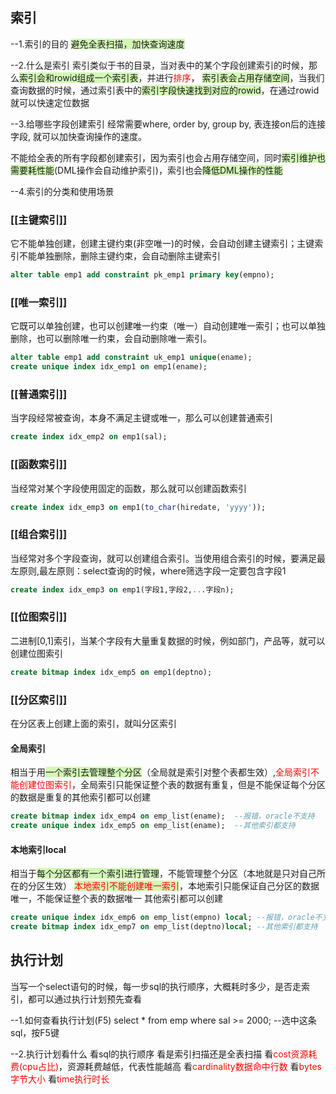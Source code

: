 ## 索引
--1.索引的目的
<span style="background:#d3f8b6">避免全表扫描，加快查询速度</span>

--2.什么是索引
索引类似于书的目录，当对表中的某个字段创建索引的时候，那么<span style="background:#d3f8b6">索引会和rowid组成一个索引表</span>，并进行<font color="#ff0000">排序</font>，
<span style="background:#d3f8b6">索引表会占用存储空间</span>，当我们查询数据的时候，通过索引表中的<span style="background:#d3f8b6">索引字段快速找到对应的rowid</span>，在通过rowid就可以快速定位数据

--3.给哪些字段创建索引
经常需要where, order by, group by, 表连接on后的连接字段, 就可以加快查询操作的速度。

不能给全表的所有字段都创建索引，因为索引也会占用存储空间，同时<span style="background:#d3f8b6">索引维护也需要耗性能</span>(DML操作会自动维护索引)，索引也会<span style="background:#d3f8b6">降低DML操作的性能</span>

--4.索引的分类和使用场景
### [[主键索引]]
它不能单独创建，创建主键约束(非空唯一)的时候，会自动创建主键索引；主键索引不能单独删除，删除主键约束，会自动删除主键索引
```sql
alter table emp1 add constraint pk_emp1 primary key(empno);
```
### [[唯一索引]]
它既可以单独创建，也可以创建唯一约束（唯一）自动创建唯一索引；也可以单独删除，也可以删除唯一约束，会自动删除唯一索引。
```sql
alter table emp1 add constraint uk_emp1 unique(ename);   
create unique index idx_emp1 on emp1(ename); 
```
                  
### [[普通索引]]
当字段经常被查询，本身不满足主键或唯一，那么可以创建普通索引
```sql
create index idx_emp2 on emp1(sal);
```

### [[函数索引]]
当经常对某个字段使用固定的函数，那么就可以创建函数索引
```sql
create index idx_emp3 on emp1(to_char(hiredate, 'yyyy')); 
```

### [[组合索引]]
当经常对多个字段查询，就可以创建组合索引。当使用组合索引的时候，要满足最左原则,最左原则：select查询的时候，where筛选字段一定要包含字段1        
```sql
create index idx_emp3 on emp1(字段1,字段2,...字段n); 
```

### [[位图索引]]
二进制[0,1]索引，当某个字段有大量重复数据的时候，例如部门，产品等，就可以创建位图索引
```sql
create bitmap index idx_emp5 on emp1(deptno);  
```

### [[分区索引]]
在分区表上创建上面的索引，就叫分区索引
#### 全局索引
相当于用<span style="background:#d3f8b6">一个索引去管理整个分区</span>（全局就是索引对整个表都生效）,<font color="#ff0000">全局索引不能创建位图索引</font>，全局索引只能保证整个表的数据有重复，但是不能保证每个分区的数据是重复的其他索引都可以创建
```sql
create bitmap index idx_emp4 on emp_list(ename);  --报错，oracle不支持
create unique index idx_emp5 on emp_list(ename);  --其他索引都支持
```
#### 本地索引local
相当于<span style="background:#d3f8b6">每个分区都有一个索引进行管理</span>，不能管理整个分区（本地就是只对自己所在的分区生效）
<span style="background:#d3f8b6"><font color="#ff0000">本地索引不能创建唯一索引</font></span>，本地索引只能保证自己分区的数据唯一，不能保证整个表的数据唯一
其他索引都可以创建
```sql
create unique index idx_emp6 on emp_list(empno) local; --报错，oracle不支持
create bitmap index idx_emp7 on emp_list(deptno)local; --其他索引都支持
```

## 执行计划
当写一个select语句的时候，每一步sql的执行顺序，大概耗时多少，是否走索引，都可以通过执行计划预先查看

--1.如何查看执行计划(F5)
select * from emp where sal >= 2000; --选中这条sql，按F5键

--2.执行计划看什么
看sql的执行顺序
看是索引扫描还是全表扫描
看<font color="#ff0000">cost资源耗费(cpu占比)</font>，资源耗费越低，代表性能越高
看<font color="#ff0000">cardinality数据命中行数</font>
看<font color="#ff0000">bytes字节大小</font>
看<font color="#ff0000">time执行时长</font>